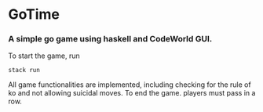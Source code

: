 # GoTime
### A simple go game using haskell and CodeWorld GUI.

To start the game, run
```
stack run
```
All game functionalities are implemented, including checking for the rule of ko and not allowing suicidal moves. To end the game. players must pass in a row.